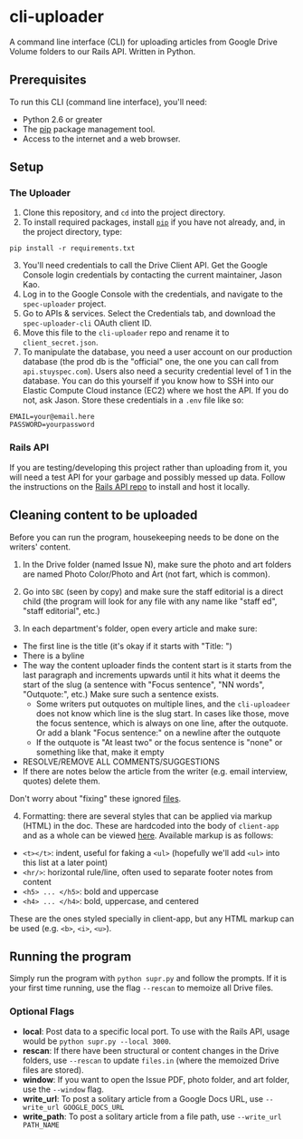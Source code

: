 # cli-uploader
A command line interface (CLI) for uploading articles from Google Drive Volume folders to our Rails API. Written in Python.

## Prerequisites
To run this CLI (command line interface), you'll need:
- Python 2.6 or greater
- The [pip](https://pypi.python.org/pypi/pip) package management tool.
- Access to the internet and a web browser.

## Setup
### The Uploader
1. Clone this repository, and `cd` into the project directory.
2. To install required packages, install [`pip`](https://pip.pypa.io/en/stable/installing) if you have not already, and, in the project directory, type:
```
pip install -r requirements.txt
```
3. You'll need credentials to call the Drive Client API. Get the Google Console login credentials by contacting the current maintainer, Jason Kao.
4. Log in to the Google Console with the credentials, and navigate to the `spec-uploader` project.
5. Go to APIs & services. Select the Credentials tab, and download the `spec-uploader-cli` OAuth client ID.
6. Move this file to the `cli-uploader` repo and rename it to `client_secret.json`.
7. To manipulate the database, you need a user account on our production database (the prod db is the "official" one, the one you can call from `api.stuyspec.com`). Users also need a security credential level of 1 in the database. You can do this yourself if you know how to SSH into our Elastic Compute Cloud instance (EC2) where we host the API. If you do not, ask Jason. Store these credentials in a `.env` file like so:
```
EMAIL=your@email.here
PASSWORD=yourpassword
```

### Rails API

If you are testing/developing this project rather than uploading from it, you will need a test API for your garbage and possibly messed up data. Follow the instructions on the [Rails API repo](http://github.com/stuyspec/stuy-spec-api) to install and host it locally.

## Cleaning content to be uploaded

Before you can run the program, housekeeping needs to be done on the writers' content.

1. In the Drive folder (named Issue N), make sure the photo and art folders are named Photo Color/Photo and Art (not fart, which is common).

2. Go into `SBC` (seen by copy) and make sure the staff editorial is a direct child (the program will look for any file with any name like "staff ed", "staff editorial", etc.)

3. In each department's folder, open every article and make sure:
- The first line is the title (it's okay if it starts with "Title: ")
- There is a byline
- The way the content uploader finds the content start is it starts from the last paragraph and increments upwards until it hits what it deems the start of the slug (a sentence with "Focus sentence", "NN words", "Outquote:", etc.) Make sure such a sentence exists.
  - Some writers put outquotes on multiple lines, and the `cli-uploadeer` does not know which line is the slug start. In cases like those, move the focus sentence, which is always on one line, after the outquote. Or add a blank "Focus sentence:" on a newline after the outquote
  - If the outquote is "At least two" or the focus sentence is "none" or something like that, make it empty
- RESOLVE/REMOVE ALL COMMENTS/SUGGESTIONS
- If there are notes below the article from the writer (e.g. email interview, quotes) delete them.

Don't worry about "fixing" these ignored [files](https://github.com/stuyspec/cli-uploader/blob/master/supr.py#L474).
  
4. Formatting: there are several styles that can be applied via markup (HTML) in the doc. These are hardcoded into the body of `client-app` and as a whole can be viewed [here](https://github.com/stuyspec/client-app/blob/develop/src/js/modules/articles/components/ArticleBody.js#L25). Available markup is as follows:
- `<t></t>`: indent, useful for faking a `<ul>` (hopefully we'll add `<ul>` into this list at a later point)
- `<hr/>`: horizontal rule/line, often used to separate footer notes from content
- `<h5> ... </h5>`: bold and uppercase
- `<h4> ... </h4>`: bold, uppercase, and centered

These are the ones styled specially in client-app, but any HTML markup can be used (e.g. `<b>`, `<i>`, `<u>`).



## Running the program

Simply run the program with `python supr.py` and follow the prompts. If it is your first time running, use the flag `--rescan` to memoize all Drive files.

### Optional Flags

- **local**: Post data to a specific local port. To use with the Rails API, usage would be `python supr.py --local 3000`.
- **rescan**: If there have been structural or content changes in the Drive folders, use `--rescan` to update `files.in` (where the memoized Drive files are stored).
- **window**: If you want to open the Issue PDF, photo folder, and art folder, use the `--window` flag.
- **write_url**: To post a solitary article from a Google Docs URL, use `--write_url GOOGLE_DOCS_URL`
- **write_path**: To post a solitary article from a file path, use `--write_url PATH_NAME`
